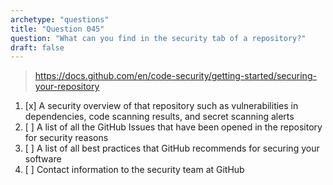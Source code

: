 ```yaml
---
archetype: "questions"
title: "Question 045"
question: "What can you find in the security tab of a repository?"
draft: false
---
```



> https://docs.github.com/en/code-security/getting-started/securing-your-repository
1. [x] A security overview of that repository such as vulnerabilities in dependencies, code scanning results, and secret scanning alerts
1. [ ] A list of all the GitHub Issues that have been opened in the repository for security reasons
1. [ ] A list of all best practices that GitHub recommends for securing your software
1. [ ] Contact information to the security team at GitHub
